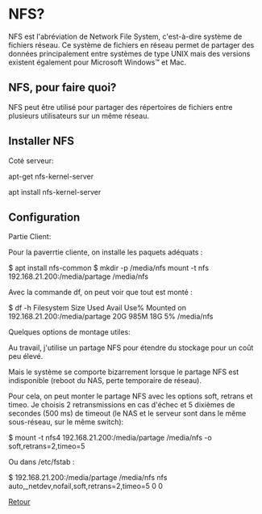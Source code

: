 <h1>NFS?</h1>
    <p>NFS est l'abréviation de Network File System, c'est-à-dire système de fichiers réseau. Ce système de fichiers en 
        réseau permet de partager des données principalement entre systèmes de type 
        UNIX mais des versions existent également pour Microsoft Windows™ et Mac.
    </p>

   <h2>NFS, pour faire quoi?</h2>
                <p>NFS peut être utilisé pour partager des répertoires de fichiers entre plusieurs utilisateurs sur un même réseau.
                </p>

 <h2>Installer NFS</h2>
                <p>Coté serveur:  </p>
                   <p>apt-get nfs-kernel-server</p> 
                   <p>apt install nfs-kernel-server</p> 
<h2>Configuration</h2>
                  
                    
  <p>Partie Client:</p>
                    <p>Pour la paverrtie cliente, on installe les paquets adéquats :</p>
                    <p>$ apt install nfs-common $ mkdir -p /media/nfs mount -t nfs 192.168.21.200:/media/partage /media/nfs</p>
                    <p> Avec la commande df, on peut voir que tout est monté :</p>
                    <p>$ df -h Filesystem Size Used Avail Use% Mounted on 192.168.21.200:/media/partage 20G 985M 18G 5% /media/nfs</p>
                    <p> Quelques options de montage utiles:</p>
                    <p>Au travail, j'utilise un partage NFS pour étendre du stockage pour un coût peu élevé.</p>
                    <p>Mais le système se comporte bizarrement lorsque le partage NFS est indisponible (reboot du NAS, perte temporaire de réseau).</p>
                    <p>Pour cela, on peut monter le partage NFS avec les options soft, retrans et timeo. Je choisis 2 retransmissions en cas d'échec et 5 dixièmes de secondes (500 ms) de timeout (le NAS et le serveur sont dans le même sous-réseau, sur le même switch):</p>
                    <p>$ mount -t nfs4 192.168.21.200:/media/partage /media/nfs -o soft,retrans=2,timeo=5</p>
                    <p>Ou dans /etc/fstab :</p>
                    <p>$ 192.168.21.200:/media/partage /media/nfs nfs auto,_netdev,nofail,soft,retrans=2,timeo=5 0 0</p>
                            <a href="https://github.com/NyAina2/Sys_serveur">Retour</a>
                    
            




    
